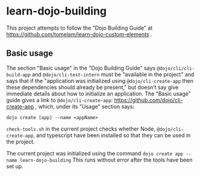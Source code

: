 # learn-dojo-building

This project attempts to follow the "Dojo Building Guide" at https://github.com/tomelam/learn-dojo-custom-elements .

## Basic usage

The section "Basic usage" in the "Dojo Building Guide" says
`@dojo/cli/cli-build-app` and `@dojo/cli-test-intern` must be "available in the
project" and says that if the  "application was initialized using
`@dojo/cli-create-app` then these dependencies should already be present,"
but doesn't say give immediate details about how to initialize an application.
The "Basic usage" guide gives a link to `@dojo/cli-create-app`:
https://github.com/dojo/cli-create-app , which, under its "Usage" section says:
```npm install -g @dojo/cli-create-app
dojo create [app] --name <appName>
```
`check-tools.sh` in the current project checks whether Node,
`@dojo/cli-create-app`, and typescript have been installed so that they can be
used in the project.

The current project was initialized using the command
`dojo create app --name learn-dojo-building`
This runs without error after the tools have been set up.
